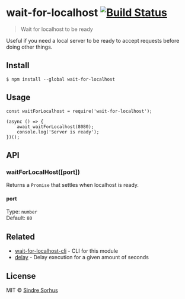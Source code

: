 # wait-for-localhost [![Build Status](https://travis-ci.org/sindresorhus/wait-for-localhost.svg?branch=master)](https://travis-ci.org/sindresorhus/wait-for-localhost)

> Wait for localhost to be ready

Useful if you need a local server to be ready to accept requests before doing other things.


## Install

```
$ npm install --global wait-for-localhost
```


## Usage

```
const waitForLocalhost = require('wait-for-localhost');

(async () => {
	await waitForLocalhost(8080);
	console.log('Server is ready');
})();
```


## API

### waitForLocalHost([port])

Returns a `Promise` that settles when localhost is ready.

#### port

Type: `number`<br>
Default: `80`


## Related

- [wait-for-localhost-cli](https://github.com/sindresorhus/wait-for-localhost-cli) - CLI for this module
- [delay](https://github.com/sindresorhus/delay) - Delay execution for a given amount of seconds


## License

MIT © [Sindre Sorhus](https://sindresorhus.com)
